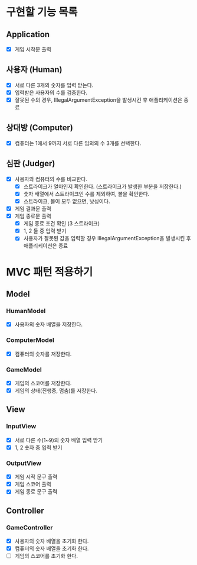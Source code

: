 # 구현할 기능 목록
## Application
- [x] 게임 시작문 출력

## 사용자 (Human)
- [x] 서로 다른 3개의 숫자를 입력 받는다.
- [x] 입력받은 사용자의 수를 검증한다.
- [x] 잘못된 수의 경우, IllegalArgumentException을 발생시킨 후 애플리케이션은 종료

## 상대방 (Computer)
- [x] 컴퓨터는 1에서 9까지 서로 다른 임의의 수 3개를 선택한다.

## 심판 (Judger)
- [x] 사용자와 컴퓨터의 수를 비교한다.
  - [x] 스트라이크가 얼마인지 확인한다. (스트라이크가 발생한 부분을 저장한다.)
  - [x] 숫자 배열에서 스트라이크인 수를 제외하여, 볼을 확인한다.
  - [x] 스트라이크, 볼이 모두 없으면, 낫싱이다.
- [x] 게임 결과문 출력
- [x] 게임 종료문 출력
  - [x] 게임 종료 조건 확인 (3 스트라이크)
  - [x] 1, 2 둘 중 입력 받기
  - [x] 사용자가 잘못된 값을 입력할 경우 IllegalArgumentException을 발생시킨 후 애플리케이션은 종료

# MVC 패턴 적용하기
## Model
### HumanModel
- [x] 사용자의 숫자 배열을 저장한다.

### ComputerModel
- [x] 컴퓨터의 숫자를 저장한다.

### GameModel
- [x] 게임의 스코어를 저장한다.
- [x] 게임의 상태(진행중, 멈춤)를 저장한다.

## View
### InputView
- [x] 서로 다른 수(1~9)의 숫자 배열 입력 받기
- [x] 1, 2 숫자 중 입력 받기

### OutputView
- [x] 게임 시작 문구 출력
- [x] 게임 스코어 출력
- [x] 게임 종료 문구 출력

## Controller
### GameController
- [x] 사용자의 숫자 배열을 초기화 한다.
- [x] 컴퓨터의 숫자 배열을 초기화 한다.
- [ ] 게임의 스코어를 초기화 한다.